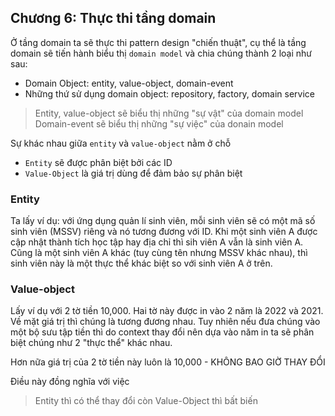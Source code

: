 ## Chương 6: Thực thi tầng domain

Ở tầng domain ta sẽ thực thi pattern design "chiến thuật", cụ thể là tầng domain sẽ tiến hành biểu thị `domain model` và chia chúng thành 2 loại như sau:
- Domain Object: entity, value-object, domain-event
- Những thứ sử dụng domain object: repository, factory, domain service

> Entity, value-object sẽ biểu thị những "sự vật" của domain model
> Domain-event sẽ biểu thị những "sự việc" của donain model

Sự khác nhau giữa `entity` và `value-object` nằm ở chỗ
- `Entity` sẽ được phân biệt bởi các ID
- `Value-Object` là giá trị dùng để đảm bảo sự phân biệt

### Entity

Ta lấy ví dụ: với ứng dụng quản lí sinh viên, mỗi sinh viên sẽ có một mã số sinh viên (MSSV) riêng và nó tương đương với ID. Khi một sinh viên A được cập nhật thành tích học tập hay địa chỉ thì sih viên A vẫn là sinh viên A. Cũng là một sinh viên A khác (tuy cùng tên nhưng MSSV khác nhau), thì sinh viên này là một thực thể khác biệt so với sinh viên A ở trên.

### Value-object

Lấy ví dụ với 2 tờ tiền 10,000. Hai tờ này được in vào 2 năm là 2022 và 2021. Về mặt giá trị thì chúng là tương đương nhau. Tuy nhiên nếu đưa chúng vào một bộ sưu tập tiền thì do context thay đổi nên dựa vào năm in ta sẽ phân biệt chúng như 2 "thực thể" khác nhau.

Hơn nữa giá trị của 2 tờ tiền này luôn là 10,000 - KHÔNG BAO GIỜ THAY ĐỔI

Điều này đồng nghĩa với việc

> Entity thì có thể thay đổi còn Value-Object thì bất biến
